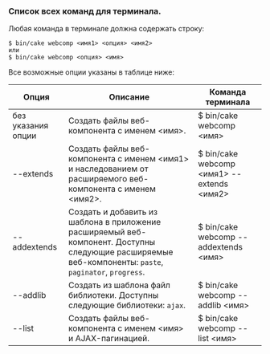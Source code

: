 ### Список всех команд для терминала.

Любая команда в терминале должна содержать строку:

```text
$ bin/cake webcomp <имя1> <опция> <имя2>
или
$ bin/cake webcomp <опция> <имя>
```

Все возможные опции указаны в таблице ниже:

|Опция|Описание|Команда терминала|
|-----|--------|-----------------|
|без указания опции|Создать файлы веб-компонента с именем <имя>.|$ bin/cake webcomp <имя>|
|--extends|Создать файлы веб-компонента с именем <имя1> и наследованием от расширяемого веб-компонента с именем <имя2>.|$ bin/cake webcomp <имя1> --extends <имя2>|
|--addextends|Создать и добавить из шаблона в приложение расширяемый веб-компонент. Доступны следующие расширяемые веб-компоненты: `paste`, `paginator`, `progress`.|$ bin/cake webcomp --addextends <имя>|
|--addlib|Создать из шаблона файл библиотеки. Доступны следующие библиотеки: `ajax`.|$ bin/cake webcomp --addlib <имя>|
|--list|Создать файлы веб-компонента с именем <имя> и AJAX-пагинацией.|$ bin/cake webcomp --list <имя>|
